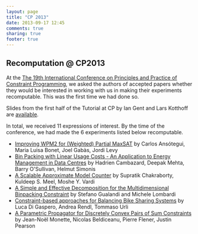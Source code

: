 ```yaml
---
layout: page
title: "CP 2013"
date: 2013-09-17 12:45
comments: true
sharing: true
footer: true
---
```


## Recomputation @ CP2013 ##

At the [The 19th International Conference on Principles and Practice of Constraint Programming](http://cp2013.a4cp.org/), we asked the authors of accepted papers whether they would be interested in working with us in making their experiments recomputable. This was the first time we had done so.

Slides from the first half of the Tutorial at CP by Ian Gent and Lars Kotthoff are [available](/papers/CP2013TutorialSlidesA.pdf).


In total, we received 11 expressions of interest. By the time of the conference,
we had made the 6 experiments listed below recomputable.

* [Improving WPM2 for (Weighted) Partial MaxSAT](http://link.springer.com/chapter/10.1007/978-3-642-40627-0_12) by Carlos Ansótegui, Maria Luisa Bonet, Joel Gabàs, Jordi Levy
* [Bin Packing with Linear Usage Costs - An Application to Energy Management in Data Centres](http://link.springer.com/chapter/10.1007/978-3-642-40627-0_7) by Hadrien Cambazard, Deepak Mehta, Barry O'Sullivan, Helmut Simonis
* [A Scalable Approximate Model Counter](http://link.springer.com/chapter/10.1007/978-3-642-40627-0_18) by Supratik Chakraborty, Kuldeep S. Meel, Moshe Y. Vardi
* [A Simple and Effective Decomposition for the Multidimensional Binpacking Constraint](http://link.springer.com/chapter/10.1007/978-3-642-40627-0_29) by Stefano Gualandi and Michele Lombardi
* [Constraint-based approaches for Balancing Bike Sharing Systems](http://link.springer.com/chapter/10.1007/978-3-642-40627-0_56) by Luca Di Gaspero, Andrea Rendl, Tommaso Urli
* [A Parametric Propagator for Discretely Convex Pairs of Sum Constraints](http://link.springer.com/chapter/10.1007/978-3-642-40627-0_40) by Jean-Noël Monette, Nicolas Beldiceanu, Pierre Flener, Justin Pearson
